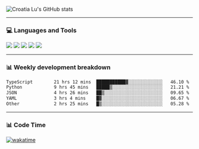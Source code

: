 ![Croatia Lu's GitHub stats](https://github-readme-stats.vercel.app/api?username=croatialu&show_icons=true&theme=transparent)

<hr>

### 💻 Languages and Tools

<code><a href="https://nodejs.org/en"><img src="https://api.iconify.design/skill-icons:nodejs-light.svg" /></a></code>
<code><a href="https://www.typescriptlang.org/"><img src="https://api.iconify.design/logos:typescript-icon.svg" /></a></code>
<code><a href="https://react.dev"><img src="https://api.iconify.design/logos:react.svg" /></a></code>
<code><a href="https://github.com/vuejs/core"><img src="https://api.iconify.design/logos:vue.svg" /></a></code> 
<code><a href="https://www.docker.com/"><img src="https://api.iconify.design/logos:docker-icon.svg" /></a></code> 

<hr>

### 📊 Weekly development breakdown

<!--START_SECTION:waka-->

```txt
TypeScript        21 hrs 12 mins  ███████████▓░░░░░░░░░░░░░   46.10 %
Python            9 hrs 45 mins   █████▒░░░░░░░░░░░░░░░░░░░   21.21 %
JSON              4 hrs 26 mins   ██▒░░░░░░░░░░░░░░░░░░░░░░   09.65 %
YAML              3 hrs 4 mins    █▓░░░░░░░░░░░░░░░░░░░░░░░   06.67 %
Other             2 hrs 25 mins   █▒░░░░░░░░░░░░░░░░░░░░░░░   05.28 %
```

<!--END_SECTION:waka-->

<hr>

### 📊 Code Time

[![wakatime](https://wakatime.com/badge/user/385c169e-5cb1-4640-b485-74e2af473e5d.svg)](https://wakatime.com/@croatialu)

